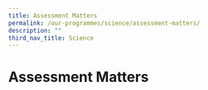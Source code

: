 ```yaml
---
title: Assessment Matters
permalink: /our-programmes/science/assessment-matters/
description: ""
third_nav_title: Science
---
```

# **Assessment Matters**